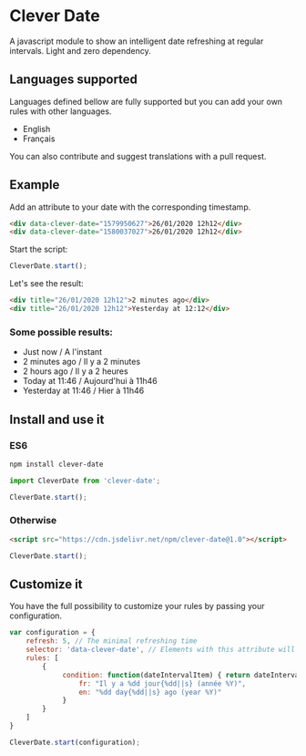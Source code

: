 # Clever Date

A javascript module to show an intelligent date refreshing at regular intervals.
Light and zero dependency.

## Languages supported
Languages defined bellow are fully supported but you can add your own rules with other languages.
- English
- Français

You can also contribute and suggest translations with a pull request.

## Example 

Add an attribute to your date with the corresponding timestamp.
``` html
<div data-clever-date="1579950627">26/01/2020 12h12</div>
<div data-clever-date="1580037027">26/01/2020 12h12</div>
```

Start the script:
``` javascript
CleverDate.start();
```

Let's see the result:
``` html
<div title="26/01/2020 12h12">2 minutes ago</div>
<div title="26/01/2020 12h12">Yesterday at 12:12</div>
```

### Some possible results:
- Just now / A l'instant
- 2 minutes ago / Il y a 2 minutes
- 2 hours ago / Il y a 2 heures
- Today at 11:46 / Aujourd'hui à 11h46
- Yesterday at 11:46 / Hier à 11h46

## Install and use it

### ES6

``` bash
npm install clever-date
```

``` javascript
import CleverDate from 'clever-date';

CleverDate.start();
```

### Otherwise

``` html
<script src="https://cdn.jsdelivr.net/npm/clever-date@1.0"></script>
```

``` javascript
CleverDate.start();
```

## Customize it

You have the full possibility to customize your rules by passing your configuration.

``` javascript
var configuration = {
    refresh: 5, // The minimal refreshing time
    selector: 'data-clever-date', // Elements with this attribute will be parsed
    rules: [
        {
             condition: function(dateIntervalItem) { return dateIntervalItem.day >= 365*10; }, text: {
                 fr: "Il y a %dd jour{%dd||s} (année %Y)",
                 en: "%dd day{%dd||s} ago (year %Y)"
             }
        }
    ]
}

CleverDate.start(configuration);
```
